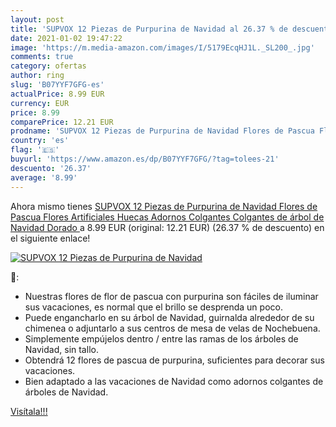 ```yaml
---
layout: post
title: 'SUPVOX 12 Piezas de Purpurina de Navidad al 26.37 % de descuento'
date: 2021-01-02 19:47:22
image: 'https://m.media-amazon.com/images/I/5179EcqHJ1L._SL200_.jpg'
comments: true
category: ofertas
author: ring
slug: 'B07YYF7GFG-es'
actualPrice: 8.99 EUR
currency: EUR
price: 8.99
comparePrice: 12.21 EUR
prodname: 'SUPVOX 12 Piezas de Purpurina de Navidad Flores de Pascua Flores Artificiales Huecas Adornos Colgantes Colgantes de árbol de Navidad  Dorado '
country: 'es'
flag: '🇪🇸'
buyurl: 'https://www.amazon.es/dp/B07YYF7GFG/?tag=tolees-21'
descuento: '26.37'
average: '8.99'
---
```


Ahora mismo tienes [SUPVOX 12 Piezas de Purpurina de Navidad Flores de Pascua Flores Artificiales Huecas Adornos Colgantes Colgantes de árbol de Navidad  Dorado ](https://www.amazon.es/dp/B07YYF7GFG/?tag=tolees-21) a 8.99 EUR (original: 12.21 EUR) (26.37 %  de descuento) en el siguiente enlace!

[![SUPVOX 12 Piezas de Purpurina de Navidad](https://m.media-amazon.com/images/I/5179EcqHJ1L._SL200_.jpg)](https://www.amazon.es/dp/B07YYF7GFG/?tag=tolees-21)

🔎:

- Nuestras flores de flor de pascua con purpurina son fáciles de iluminar sus vacaciones, es normal que el brillo se desprenda un poco.
- Puede engancharlo en su árbol de Navidad, guirnalda alrededor de su chimenea o adjuntarlo a sus centros de mesa de velas de Nochebuena.
- Simplemente empújelos dentro / entre las ramas de los árboles de Navidad, sin tallo.
- Obtendrá 12 flores de pascua de purpurina, suficientes para decorar sus vacaciones.
- Bien adaptado a las vacaciones de Navidad como adornos colgantes de árboles de Navidad.

[Visítala!!!](https://www.amazon.es/dp/B07YYF7GFG/?tag=tolees-21)
